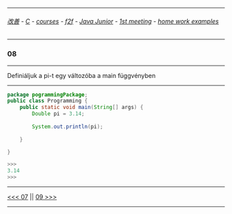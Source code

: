 
---

###### [改善](https://github.com/ttltrk/0C/blob/master/README.MD) - [C](https://github.com/ttltrk/PRG/blob/master/CODING.MD) - [courses](https://github.com/ttltrk/Courses/blob/master/README.MD) - [f2f](https://github.com/ttltrk/Courses/blob/master/F2F/F2F.MD) - [Java Junior](https://github.com/ttltrk/PRG/blob/master/JAVA/DOC/BJM/TOMI/JJ.MD) - [1st meeting](https://github.com/ttltrk/PRG/blob/master/JAVA/DOC/BJM/TOMI/01/1st.md) - [home work examples](https://github.com/ttltrk/PRG/blob/master/JAVA/DOC/BJM/TOMI/01/feladat.md)

---

### 08

---

Definiáljuk a pi-t egy változóba a main függvényben

---

```java
package pogrammingPackage;
public class Programming {
	public static void main(String[] args) {
		Double pi = 3.14;	
				
		System.out.println(pi);
		
	}

}

>>>
3.14
>>>
```

---

[<<< 07](https://github.com/ttltrk/PRG/blob/master/JAVA/DOC/BJM/TOMI/01/EX/07/07.MD) ||
[09 >>>](https://github.com/ttltrk/PRG/blob/master/JAVA/DOC/BJM/TOMI/01/EX/09/09.MD)

---
